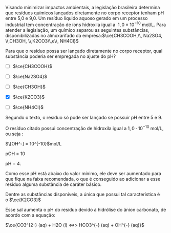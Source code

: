 

Visando minimizar impactos ambientais, a legislação brasileira determina que resíduos químicos lançados diretamente no corpo receptor tenham pH entre 5,0 e 9,0. Um resíduo líquido aquoso gerado em um processo industrial tem concentração de íons hidroxila igual a  $1,0 \times 10^{-10}$ mol/L. Para atender a legislação, um químico separou as seguintes substâncias, disponibilizadas no almoxarifado da empresa:$\ce{CH3COOH,\\, Na2SO4, \\,CH3OH, \\,K2CO3\\,e\\, NH4Cl}$

Para que o resíduo possa ser lançado diretamente no corpo receptor, qual substância poderia ser empregada no ajuste do pH?



- [ ] $\ce{CH3COOH}$
- [ ] $\ce{Na2SO4}$
- [ ] $\ce{CH3OH}$
- [x] $\ce{K2CO3}$
- [ ] $\ce{NH4CI}$


Segundo o texto, o resíduo só pode ser lançado se possuir pH entre 5 e 9.

O resíduo citado possui concentração de hidroxila igual a $1,0 \cdot 10^{-10}$ mol/L, ou seja :

$\[OH^-] = 10^{-10}$mol/L

pOH = 10

pH = 4.

Como esse pH está abaixo do valor mínimo, ele deve ser aumentado para que fique na faixa recomendada, o que é conseguido ao adicionar a esse resíduo alguma substância de caráter básico.

Dentre as substâncias disponíveis, a única que possui tal característica é o $\ce{K2CO3}$

Esse sal aumenta o pH do resíduo devido à hidrólise do ânion carbonato, de acordo com a equação:

$\ce{CO3^{2-} (aq) + H2O (l) <=>> HCO3^{-} (aq) + OH^{-} (aq)}$

        